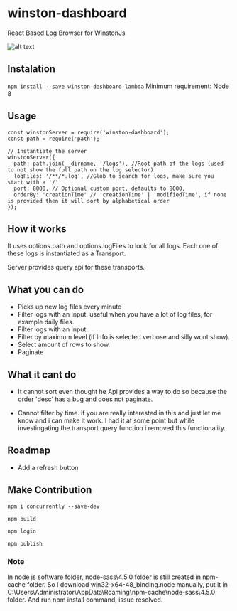 # winston-dashboard

React Based Log Browser for WinstonJs

![alt text](https://raw.githubusercontent.com/spearmootz/winston-dashboard/gh-pages/winston-dashboard.png)

## Instalation

`npm install --save winston-dashboard-lambda`
Minimum requirement: Node 8

## Usage

```
const winstonServer = require('winston-dashboard');
const path = require('path');

// Instantiate the server
winstonServer({
  path: path.join(__dirname, '/logs'), //Root path of the logs (used to not show the full path on the log selector)
  logFiles: '/**/*.log', //Glob to search for logs, make sure you start with a '/'
  port: 8000, // Optional custom port, defaults to 8000,
  orderBy: 'creationTime' // 'creationTime' | 'modifiedTime', if none is provided then it will sort by alphabetical order
});
```

## How it works

It uses options.path and options.logFiles to look for all logs.
Each one of these logs is instantiated as a Transport.

Server provides query api for these transports.


## What you can do

* Picks up new log files every minute
* Filter logs with an input. useful when you have a lot of log files, for example daily files.
* Filter logs with an input
* Filter by maximum level (if Info is selected verbose and silly wont show).
* Select amount of rows to show.
* Paginate

## What it cant do

* It cannot sort even thought he Api provides a way to do so because the order 'desc' has a bug and does not paginate.

* Cannot filter by time. if you are really interested in this and just let me know and i can make it work. I had it at some point but while investingating the transport query function i removed this functionality.

## Roadmap

* Add a refresh button

## Make Contribution

`npm i concurrently --save-dev`

`npm build`

`npm login`

`npm publish`

### Note
In node js software folder, node-sass\4.5.0 folder is still created in npm-cache folder. So I download win32-x64-48_binding.node manually, put it in C:\Users\Administrator\AppData\Roaming\npm-cache\node-sass\4.5.0 folder.
And run npm install command, issue resolved.